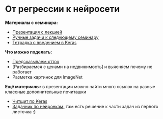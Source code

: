 # От регрессии к нейросети

__Материалы с семинара:__

* [Презентация с лекцией]( )
* [Ручные задачи к следующему семинару]( )
* [Тетрадка с введением в Keras]( )

__Что можно поделать:__

* [Предсказываем отток]( )
* [Разбираемся с ценами на недвижимость] и выясняем почему не работает
* Разметка картинок для ImageNet


__Ещё материалы:__ в презентации можно найти много ссылок на разные классные дополнительные почиташки

* [Читщит по Keras]( )
* [Задачник по нейронкам,](https://github.com/FUlyankin/neural_nets_prob) там есть решение к части задач из первого листочка :)
